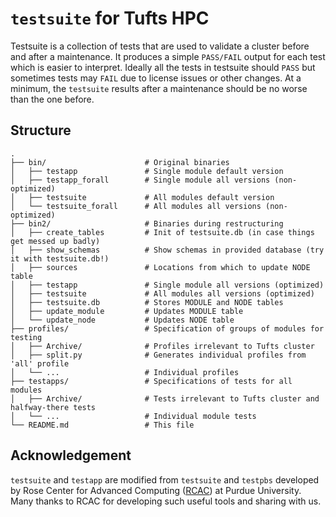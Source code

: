 # `testsuite` for Tufts HPC
Testsuite is a collection of tests that are used to validate a cluster before and after a maintenance. It produces a simple `PASS/FAIL` output for each test which 
is easier to interpret. Ideally all the tests in testsuite should `PASS` but sometimes tests may `FAIL` due to license issues or other changes. At a minimum, the
`testsuite` results after a maintenance should be no worse than the one before.

## Structure

```
.
├── bin/                      # Original binaries
│   ├── testapp               # Single module default version
│   ├── testapp_forall        # Single module all versions (non-optimized)
│   ├── testsuite             # All modules default version
│   └── testsuite_forall      # All modules all versions (non-optimized)
├── bin2/                     # Binaries during restructuring
│   ├── create_tables         # Init of testsuite.db (in case things get messed up badly)
│   ├── show_schemas          # Show schemas in provided database (try it with testsuite.db!)
│   ├── sources               # Locations from which to update NODE table
│   ├── testapp               # Single module all versions (optimized)
│   ├── testsuite             # All modules all versions (optimized)
│   ├── testsuite.db          # Stores MODULE and NODE tables
│   ├── update_module         # Updates MODULE table
│   └── update_node           # Updates NODE table
├── profiles/                 # Specification of groups of modules for testing
│   ├── Archive/              # Profiles irrelevant to Tufts cluster
│   ├── split.py              # Generates individual profiles from 'all' profile
│   └── ...                   # Individual profiles
├── testapps/                 # Specifications of tests for all modules
│   ├── Archive/              # Tests irrelevant to Tufts cluster and halfway-there tests
│   └── ...                   # Individual module tests
└── README.md                 # This file
```

## Acknowledgement
`testsuite` and `testapp` are modified from `testsuite` and `testpbs` developed by Rose Center for Advanced Computing ([RCAC](https://www.rcac.purdue.edu/)) at Purdue University. Many thanks to RCAC for developing such useful tools and sharing with us.

